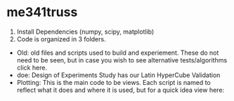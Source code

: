 # me341truss

1. Install Dependencies (numpy, scipy, matplotlib)
2. Code is organized in 3 folders.
- Old: old files and scripts used to build and experiement. These do not need to be seen, but in case you wish to see alternative tests/algorithms click here.
- doe: Design of Experiments Study has our Latin HyperCube Validation
- Plotting: This is the main code to be views. Each script is named to reflect what it does and where it is used, but for a quick idea view here:

